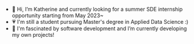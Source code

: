 - 👋 Hi, I’m Katherine and currently looking for a summer SDE internship opportunity starting from May 2023~
- :heartpulse: I'm still a student pursuing Master's degree in Applied Data Science :)
- 🌱 I'm fascinated by software development and I’m currently developing my own projects!

<!---
xzhang1998/xzhang1998 is a ✨ special ✨ repository because its `README.md` (this file) appears on your GitHub profile.
You can click the Preview link to take a look at your changes.
--->
